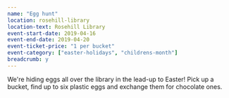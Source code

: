 ```yaml
---
name: "Egg hunt"
location: rosehill-library
location-text: Rosehill Library
event-start-date: 2019-04-16
event-end-date: 2019-04-20
event-ticket-price: "1 per bucket"
event-category: ["easter-holidays", "childrens-month"]
breadcrumb: y
---
```


We're hiding eggs all over the library in the lead-up to Easter! Pick up a bucket, find up to six plastic eggs and exchange them for chocolate ones.
